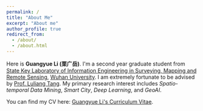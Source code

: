 ```yaml
---
permalink: /
title: "About Me"
excerpt: "About me"
author_profile: true
redirect_from: 
  - /about/
  - /about.html
---
```


Here is **Guangyue Li (栗广岳)**.
I'm a second year graduate student from [State Key Laboratory of Information Engineering in Surveying, Mapping and Remote Sensing](http://www.lmars.whu.edu.cn/en), [Wuhan University](https://en.whu.edu.cn/). I am extremely fortunate to be advised by [Prof. Luliang Tang](http://jszy.whu.edu.cn/tangluliang). My primary research interest includes *Spatio-temporal Data Mining*, *Smart City*, *Deep Learning*, and *GeoAI*.

You can find my CV here: [Guangyue Li's Curriculum Vitae](../academicpages/files/paper1.pdf).

